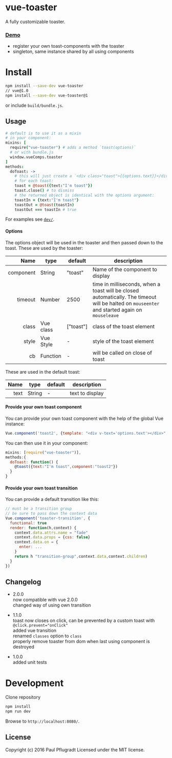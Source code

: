 # vue-toaster

A fully customizable toaster.

### [Demo](https://vue-comps.github.io/vue-toaster)

- register your own toast-components with the toaster
- singleton, same instance shared by all using components

# Install

```sh
npm install --save-dev vue-toaster
// vue@1.0
npm install --save-dev vue-toaster@1
```
or include `build/bundle.js`.

## Usage

```coffee
# default is to use it as a mixin
# in your component:
mixins: [
  require("vue-toaster") # adds a method `toast(options)`
  # or with bundle.js
  window.vueComps.toaster
]
methods:
  doToast: ->
    # this will just create a `<div class="toast">{{options.text}}</div>`
    # for each toast:
    toast = @toast({text:"I'm toast"})
    toast.close() # to dismiss
    # the returned object is identical with the options argument:
    toastIn = {text:"I'm toast"}
    toastOut = @toast(toastIn)
    toastOut === toastIn # true
```

For examples see [`dev/`](dev/).

#### Options
The options object will be used in the toaster and then passed down to the toast.
These are used by the toaster:

Name | type | default | description
---:| --- | ---| ---
component | String | "toast" | Name of the component to display
timeout | Number | 2500 | time in milliseconds, when a toast will be closed automatically. The timeout will be halted on `mouseenter` and started again on `mouseleave`
class | Vue class | ["toast"] | class of the toast element
style | Vue Style | - | style of the toast element
cb | Function | - | will be called on close of toast

These are used in the default toast:

Name | type | default | description
---:| --- | ---| ---
text | String | - | text to display

#### Provide your own toast component

You can provide your own toast component with the help of the global Vue instance:
```js
Vue.component('toast2', {template: "<div v-text='options.text'></div>",props:["options"]})

```
You can then use it in your component:
```js
mixins: [require("vue-toaster")],
methods:{
  doToast: function() {
    @toast({text:"I'm toast",component:"toast2"})
  }
}
```

#### Provide your own toast transition
You can provide a default transition like this:
```js
// must be a transition group
// be sure to pass down the context data
Vue.component('toaster-transition', {
  functional: true
  render: function(h,context) {
    context.data.attrs.name = "fade"
    context.data.props = {css: false}
    context.data.on = {
      enter: ...
    }
    return h "transition-group",context.data,context.children)
  }
})
```

## Changelog
- 2.0.0  
now compatible with vue 2.0.0  
changed way of using own transition  

- 1.1.0  
toast now closes on click, can be prevented by a custom toast with `@click.prevent="onClick"`  
added vue transition  
renamed `classes` option to `class`  
properly remove toaster from dom when last using component is destroyed  

- 1.0.0  
added unit tests  

# Development
Clone repository
```sh
npm install
npm run dev
```
Browse to `http://localhost:8080/`.

## License
Copyright (c) 2016 Paul Pflugradt
Licensed under the MIT license.
